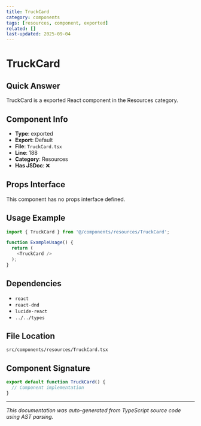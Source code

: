 ```yaml
---
title: TruckCard
category: components
tags: [resources, component, exported]
related: []
last-updated: 2025-09-04
---
```


# TruckCard

## Quick Answer
TruckCard is a exported React component in the Resources category.

## Component Info

- **Type**: exported
- **Export**: Default
- **File**: `TruckCard.tsx`
- **Line**: 188
- **Category**: Resources
- **Has JSDoc**: ❌

## Props Interface

This component has no props interface defined.

## Usage Example

```typescript
import { TruckCard } from '@/components/resources/TruckCard';

function ExampleUsage() {
  return (
    <TruckCard />
  );
}
```

## Dependencies


- `react`
- `react-dnd`
- `lucide-react`
- `../../types`


## File Location

`src/components/resources/TruckCard.tsx`

## Component Signature

```typescript
export default function TruckCard() { 
  // Component implementation
}
```

---

*This documentation was auto-generated from TypeScript source code using AST parsing.*